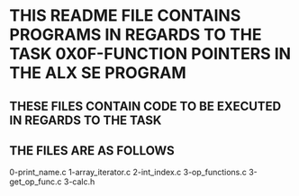 # THIS README FILE CONTAINS PROGRAMS IN REGARDS TO THE TASK 0X0F-FUNCTION POINTERS IN THE ALX SE PROGRAM

## THESE FILES CONTAIN CODE TO BE EXECUTED IN REGARDS TO THE TASK

## THE FILES ARE AS FOLLOWS

  0-print_name.c
  1-array_iterator.c
  2-int_index.c
  3-op_functions.c
  3-get_op_func.c
  3-calc.h
